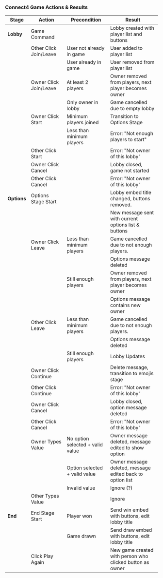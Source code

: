### Connect4 Game Actions & Results

| **Stage**   | **Action**             | **Precondition**                 | **Result**                                                |
| ----------- | ---------------------- | -------------------------------- | --------------------------------------------------------- |
| **Lobby**   | Game Command           |                                  | Lobby created with player list and buttons                |
|             | Other Click Join/Leave | User not already in game         | User added to player list                                 |
|             |                        | User already in game             | User removed from player list                             |
|             | Owner Click Join/Leave | At least 2 players               | Owner removed from players, next player becomes owner     |
|             |                        | Only owner in lobby              | Game cancelled due to empty lobby                         |
|             | Owner Click Start      | Minimum players joined           | Transition to Options Stage                               |
|             |                        | Less than minimum players        | Error: "Not enough players to start"                      |
|             | Other Click Start      |                                  | Error: "Not owner of this lobby"                          |
|             | Owner Click Cancel     |                                  | Lobby closed, game not started                            |
|             | Other Click Cancel     |                                  | Error: "Not owner of this lobby"                          |
| **Options** | Options Stage Start    |                                  | Lobby embed title changed, buttons removed.               |
|             |                        |                                  | New message sent with current options list & buttons      |
|             | Owner Click Leave      | Less than minimum players        | Game cancelled due to not enough players.                 |
|             |                        |                                  | Options message deleted                                   |
|             |                        | Still enough players             | Owner removed from players, next player becomes owner     |
|             |                        |                                  | Options message contains new owner                        |
|             | Other Click Leave      | Less than minimum players        | Game cancelled due to not enough players.                 |
|             |                        |                                  | Options message deleted                                   |
|             |                        | Still enough players             | Lobby Updates                                             |
|             | Owner Click Continue   |                                  | Delete message, transition to emojis stage                |
|             | Other Click Continue   |                                  | Error: "Not owner of this lobby"                          |
|             | Owner Click Cancel     |                                  | Lobby closed, option message deleted                      |
|             | Other Click Cancel     |                                  | Error: "Not owner of this lobby"                          |
|             | Owner Types Value      | No option selected + valid value | Owner message deleted, message edited to show option      |
|             |                        | Option selected + valid value    | Owner message deleted, message edited back to option list |
|             |                        | Invalid value                    | Ignore (?)                                                |
|             | Other Types Value      |                                  | Ignore                                                    |
| **End**     | End Stage Start        | Player won                       | Send win embed with buttons, edit lobby title             |
|             |                        | Game drawn                       | Send draw embed with buttons, edit lobby title            |
|             | Click Play Again       |                                  | New game created with person who clicked button as owner  |
